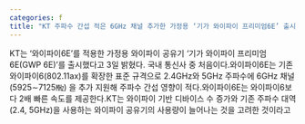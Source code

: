 ```yaml
---
categories: f
title: "KT 주파수 간섭 적은 6GHz 채널 추가한 가정용 ‘기가 와이파이 프리미엄6E’ 출시"
---
```

KT는 ‘와이파이6E’를 적용한 가정용 와이파이 공유기 ‘기가 와이파이 프리미엄 6E(GWP 6E)’를 출시했다고 3일 밝혔다. 국내 통신사 중 처음이다.와이파이6E는 기존 와이파이6(802.11ax)를 확장한 표준 규격으로 2.4GHz와 5GHz 주파수에 6GHz 채널 (5925∼7125㎒) 을 추가 지원해 주파수 간섭 영향이 적다.와이파이6E는 와이파이6보다 2배 빠른 속도를 제공한다.KT는 와이파이 기반 디바이스 수 증가와 기존 주파수 대역(2.4, 5GHz)을 사용하는 와이파이 공유기의 사용량이 늘어나는 것을 고려한 것이라고